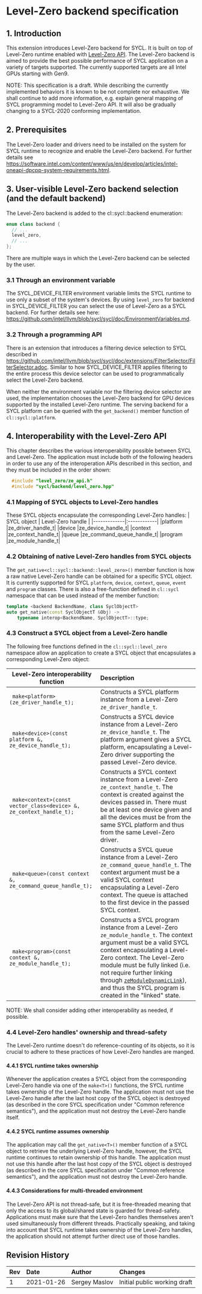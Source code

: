 ﻿# Level-Zero backend specification

## 1. Introduction

This extension introduces Level-Zero backend for SYCL.
It is built on top of Level-Zero runtime enabled with [Level-Zero API](https://spec.oneapi.com/level-zero/latest/index.html).
The Level-Zero backend is aimed to provide the best possible performance of SYCL application on a variety of targets supported.
The currently supported targets are all Intel GPUs starting with Gen9.

NOTE: This specification is a draft. While describing the currently implemented behaviors it is known to be not complete nor exhaustive.
      We shall continue to add more information, e.g. explain general mapping of SYCL programming model to Level-Zero API.
      It will also be gradually changing to a SYCL-2020 conforming implementation.

## 2. Prerequisites

The Level-Zero loader and drivers need to be installed on the system for SYCL runtime to recognize and enable the Level-Zero backend.
For further details see <https://software.intel.com/content/www/us/en/develop/articles/intel-oneapi-dpcpp-system-requirements.html>.
                  
## 3. User-visible Level-Zero backend selection (and the default backend)

The Level-Zero backend is added to the cl::sycl::backend enumeration:

``` C++
enum class backend {
  // ...
  level_zero,
  // ...
};
```

There are multiple ways in which the Level-Zero backend can be selected by the user.
        
### 3.1 Through an environment variable
        
The SYCL_DEVICE_FILTER environment variable limits the SYCL runtime to use only a subset of the system's devices.
By using ```level_zero``` for backend in SYCL_DEVICE_FILTER you can select the use of Level-Zero as a SYCL backend.
For further details see here: <https://github.com/intel/llvm/blob/sycl/sycl/doc/EnvironmentVariables.md>.
        
### 3.2 Through a programming API
        
There is an extension that introduces a filtering device selection to SYCL described in
<https://github.com/intel/llvm/blob/sycl/sycl/doc/extensions/FilterSelector/FilterSelector.adoc>.
Similar to how SYCL_DEVICE_FILTER applies filtering to the entire process this device selector can be used to
programmatically select the Level-Zero backend.
                
When neither the environment variable nor the filtering device selector are used, the implementation chooses
the Level-Zero backend for GPU devices supported by the installed Level-Zero runtime.
The serving backend for a SYCL platform can be queried with the ```get_backend()``` member function of ```cl::sycl::platform```.

## 4. Interoperability with the Level-Zero API

This chapter describes the various interoperability possible between SYCL and Level-Zero.
The application must include both of the following headers in order to use any of the interoperation APIs described in this section,
and they must be included in the order shown:

``` C++
  #include "level_zero/ze_api.h"
  #include "sycl/backend/level_zero.hpp"
```
### 4.1 Mapping of SYCL objects to Level-Zero handles

These SYCL objects encapsulate the corresponding Level-Zero handles:
|  SYCL object  |    Level-Zero handle   |
|-------------|:------------|
|platform |ze_driver_handle_t|
|device   |ze_device_handle_t|
|context  |ze_context_handle_t|
|queue    |ze_command_queue_handle_t|
|program  |ze_module_handle_t|

### 4.2 Obtaining of native Level-Zero handles from SYCL objects
                
The ```get_native<cl::sycl::backend::level_zero>()``` member function is how a raw native Level-Zero handle can be obtained
for a specific SYCL object. It is currently supported for SYCL ```platform```, ```device```, ```context```, ```queue```, ```event```
and ```program``` classes. There is also a free-function defined in ```cl::sycl``` namespace that can be used instead of the member function:
``` C++
template <backend BackendName, class SyclObjectT>
auto get_native(const SyclObjectT &Obj) ->
	typename interop<BackendName, SyclObjectT>::type;
```
### 4.3 Construct a SYCL object from a Level-Zero handle
        
The following free functions defined in the ```cl::sycl::level_zero``` namespace allow an application to create
a SYCL object that encapsulates a corresponding Level-Zero object:

| Level-Zero interoperability function |Description|
|-------------|:------------|
|``` make<platform>(ze_driver_handle_t);```|Constructs a SYCL platform instance from a Level-Zero ```ze_driver_handle_t```.|
|``` make<device>(const platform &, ze_device_handle_t);```|Constructs a SYCL device instance from a Level-Zero ```ze_device_handle_t```. The platform argument gives a SYCL platform, encapsulating a Level-Zero driver supporting the passed Level-Zero device.|
|``` make<context>(const vector_class<device> &, ze_context_handle_t);```| Constructs a SYCL context instance from a Level-Zero ```ze_context_handle_t```. The context is created against the devices passed in. There must be at least one device given and all the devices must be from the same SYCL platform and thus from the same Level-Zero driver.|
|``` make<queue>(const context &, ze_command_queue_handle_t);```| Constructs a SYCL queue instance from a Level-Zero ```ze_command_queue_handle_t```. The context argument must be a valid SYCL context encapsulating a Level-Zero context. The queue is attached to the first device in the passed SYCL context.|
|``` make<program>(const context &, ze_module_handle_t);```| Constructs a SYCL program instance from a Level-Zero ```ze_module_handle_t```. The context argument must be a valid SYCL context encapsulating a Level-Zero context. The Level-Zero module must be fully linked (i.e. not require further linking through [```zeModuleDynamicLink```](https://spec.oneapi.com/level-zero/latest/core/api.html?highlight=zemoduledynamiclink#_CPPv419zeModuleDynamicLink8uint32_tP18ze_module_handle_tP28ze_module_build_log_handle_t)), and thus the SYCL program is created in the "linked" state.|

NOTE: We shall consider adding other interoperability as needed, if possible.
                
### 4.4 Level-Zero handles' ownership and thread-safety
        
The Level-Zero runtime doesn't do reference-counting of its objects, so it is crucial to adhere to these
practices of how Level-Zero handles are manged.
                
#### 4.4.1 SYCL runtime takes ownership
                
Whenever the application creates a SYCL object from the corresponding Level-Zero handle via one of the ```make<T>()``` functions,
the SYCL runtime takes ownership of the Level-Zero handle. The application must not use the Level-Zero handle after
the last host copy of the SYCL object is destroyed (as described in the core SYCL specification under
"Common reference semantics"), and the application must not destroy the Level-Zero handle itself.
                                                                
#### 4.4.2 SYCL runtime assumes ownership

The application may call the ```get_native<T>()``` member function of a SYCL object to retrieve the underlying Level-Zero handle,
however, the SYCL runtime continues to retain ownership of this handle. The application must not use this handle after
the last host copy of the SYCL object is destroyed (as described in the core SYCL specification under
"Common reference semantics"), and the application must not destroy the Level-Zero handle.

#### 4.4.3 Considerations for multi-threaded environment

The Level-Zero API is not thread-safe, but it is free-threaded meaning that only the access to its global/shared state is guarded for thread-safety.
Applications must make sure that the Level-Zero handles themselves aren't used simultaneously from different threads.
Practically speaking, and taking into account that SYCL runtime takes ownership of the Level-Zero handles,
the application should not attempt further direct use of those handles.

## Revision History
|Rev|Date|Author|Changes|
|-------------|:------------|:------------|:------------|
|1|2021-01-26|Sergey Maslov|Initial public working draft

